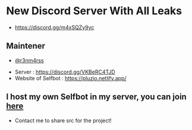 # New Discord Server With All Leaks
-  https://discord.gg/m4xSQZy9yc

## Maintener

- [@r3nm4rss](https://www.github.com/r3nm4rs-dev)
*  Server : https://discord.gg/VKBeRC4TJD
*  Website of Selfbot : https://pluzio.netlify.app/

## I host my own Selfbot in my server, you can join [here](https://discord.gg/VKBeRC4TJD)

- Contact me to share src for the project!
